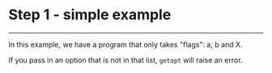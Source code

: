 # Step 1 - simple example
---

In this example, we have a program that only takes "flags": a, b and X.

If you pass in an option that is not in that list, `getopt` will raise an error.